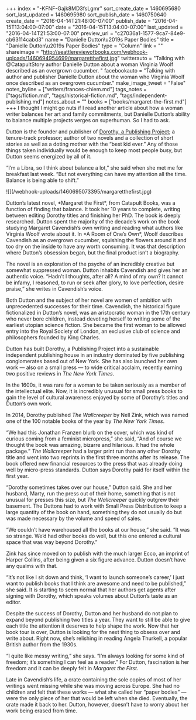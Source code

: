 +++
index = "-KFNF-Gajk8MD3fsLgmr"
sort_create_date = 1460695680
sort_last_updated = 1460695980
sort_publish_date = 1460750640
create_date = "2016-04-14T21:48:00-07:00"
publish_date = "2016-04-15T13:04:00-07:00"
date = "2016-04-15T13:04:00-07:00"
last_updated = "2016-04-14T21:53:00-07:00"
preview_url = "c27036a1-1577-9ca7-84e9-cb63114cabd3"
name = "Danielle Dutton\u2019s Paper Bodies"
title = "Danielle Dutton\u2019s Paper Bodies"
type = "Column"
link = ""
shareimage = "http://seattlereviewofbooks.com/webhook-uploads/1460694954699/margaretthefirst.jpg"
twitterauto = "Talking with @CatapultStory author Danielle Dutton about a woman Virginia Woolf described as an overgrown cucumber. "
facebookauto = "Talking with author and publisher Danielle Dutton about the woman who Virginia Woolf once described as an overgrown cucumber."
make_image_tweet = "False"
notes_byline = ["writers/frances-chiem.md"]
tags_notes = ["tags/fiction.md", "tags/historical-fiction.md", "tags/independent-publishing.md"]
notes_about = ""
books = ["books/margaret-the-first.md"]
+++
I thought I might go nuts if I read another article about how a woman writer balances her art and family commitments, but Danielle Dutton’s ability to balance multiple projects verges on superhuman. So I had to ask.

Dutton is the founder and publisher of [Dorothy, a Publishing Project](http://dorothyproject.com/); a tenure-track professor; author of two novels and a collection of short stories as well as a doting mother with the “best kid ever.” Any of those things taken individually would be enough to keep most people busy, but Dutton seems energized by all of it.

“I’m a Libra, so I think about balance a lot,” she said when she met me for breakfast last week. “But not everything can have my attention all the time. Balance is being able to shift.”

<p class="image-left">![](/webhook-uploads/1460695073395/margaretthefirst.jpg)</p>Dutton’s latest novel, *Margaret the First*, from Catapult Books, was a function of finding that balance. It took her 10 years to complete, writing between editing Dorothy titles and finishing her PhD. The book is deeply researched. Dutton spent the majority of the decade’s work on the book studying Margaret Cavendish’s own writing and reading what authors like Virginia Woolf wrote about it. In *A Room of One’s Own*, Woolf describes Cavendish as an overgrown cucumber, squishing the flowers around it and too dry on the inside to have any worth consuming. It was that description where Dutton’s obsession began, but the final product isn’t a biography. 

The novel is an exploration of the psyche of an incredibly creative but somewhat suppressed woman. Dutton inhabits Cavendish and gives her an authentic voice. “Hadn’t I thoughts, after all? A mind of my own? It cannot be infamy, I reasoned, to run or seek after glory, to love perfection, desire praise,” she writes in Cavendish’s voice.

Both Dutton and the subject of her novel are women of ambition with unprecedented successes for their time. Cavendish, the historical figure fictionalized in Dutton’s novel, was an aristocratic woman in the 17th century who never bore children, instead devoting herself to writing some of the earliest utopian science fiction. She became the first woman to be allowed entry into the Royal Society of London, an exclusive club of science and philosophers founded by King Charles.

Dutton has built Dorothy, a Publishing Project into a sustainable independent publishing house in an industry dominated by five publishing conglomerates based out of New York. She has also launched her own work — also on a small press — to wide critical acclaim, recently earning two positive reviews in *The New York Times*.

In the 1600s, it was rare for a woman to be taken seriously as a member of the intellectual elite. Now, it is incredibly unusual for small press books to gain the level of cultural awareness enjoyed by some of Dorothy’s titles and Dutton’s own work.

In 2014, Dorothy published *The Wallcreeper* by Nell Zink, which was named one of the 100 notable books of the year by *The New York Times*.

“We had this Jonathan Franzen blurb on the cover, which was kind of curious coming from a feminist micropress,” she said, “And of course we thought the book was amazing, bizarre and hilarious. It had the whole package.” *The Wallcreeper* had a larger print run than any other Dorothy title and went into two reprints in the first three months after its release. The book offered new financial resources to the press that was already doing well by micro-press standards. Dutton says Dorothy paid for itself within the first year.

“Dorothy sometimes takes over our house,” Dutton said. She and her husband, Marty, run the press out of their home, something that is not unusual for presses this size, but *The Wallcreeper* quickly outgrew their basement. The Duttons had to work with Small Press Distribution to keep a large quantity of the book on hand, something they do not usually do but was made necessary by the volume and speed of sales. 

“We couldn’t have warehoused all the books at our house,” she said. “It was so strange. We’d had other books do well, but this one entered a cultural space that was way beyond Dorothy.”

Zink has since moved on to publish with the much larger Ecco, an imprint of Harper Collins, after being given a six figure advance. Dutton doesn’t have any qualms with that.

“It’s not like I sit down and think, ‘I want to launch someone’s career,’ I just want to publish books that I think are awesome and need to be published,” she said. It is starting to seem normal that her authors get agents after signing with Dorothy, which speaks volumes about Dutton’s taste as an editor.

Despite the success of Dorothy, Dutton and her husband do not plan to expand beyond publishing two titles a year. They want to still be able to give each title the attention it deserves to help shape the work. Now that her book tour is over, Dutton is looking for the next thing to obsess over and write about. Right now, she’s relishing in reading Angela Thurkell, a popular British author from the 1930s.

“I quite like messy writing,” she says. “I’m always looking for some kind of freedom; it’s something I can feel as a reader.” For Dutton, fascination is her freedom and it can be deeply felt in *Margaret the First*. 

Late in Cavendish’s life, a crate containing the sole copies of most of her writings went missing while she was moving across Europe. She had no children and felt that these works — what she called her “paper bodies” — were the only piece of her that would be left when she died. Eventually, the crate made it back to her. Dutton, however, doesn’t have to worry about her work being erased from time. 
